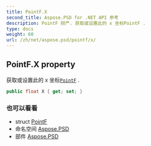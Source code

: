 ```yaml
---
title: PointF.X
second_title: Aspose.PSD for .NET API 参考
description: PointF 财产. 获取或设置此的 x 坐标PointF .
type: docs
weight: 60
url: /zh/net/aspose.psd/pointf/x/
---
```

## PointF.X property

获取或设置此的 x 坐标[`PointF`](../) .

```csharp
public float X { get; set; }
```

### 也可以看看

* struct [PointF](../)
* 命名空间 [Aspose.PSD](../../pointf/)
* 部件 [Aspose.PSD](../../../)


